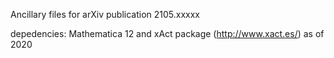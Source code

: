 Ancillary files for arXiv publication 2105.xxxxx

depedencies: Mathematica 12 and xAct package (http://www.xact.es/) as of 2020
